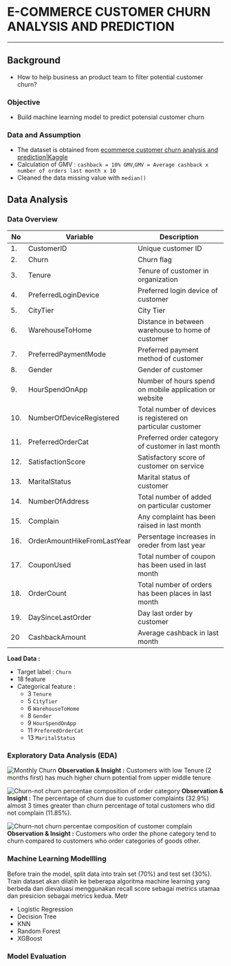 # E-COMMERCE CUSTOMER CHURN ANALYSIS AND PREDICTION
---
## Background
- How to help business an product team to filter potential customer churn?

### Objective
- Build machine learning model to predict potensial customer churn

### Data and Assumption
- The dataset is obtained from [ecommerce customer churn analysis and prediction|Kaggle](https://www.kaggle.com/datasets/ankitverma2010/ecommerce-customer-churn-analysis-and-prediction)
- Calculation of GMV : `cashback = 10% GMV`,`GMV = Average cashback x number of orders last month x 10`
- Cleaned the data missing value with `median()`

## Data Analysis
### Data Overview
| **No** | **Variable** | **Description** |
|----|----------|-------------|
|1.|CustomerID|Unique customer ID|
|2.|Churn|Churn flag|
|3.|Tenure|Tenure of customer in organization|
|4.|PreferredLoginDevice|Preferred login device of customer|
|5.|CityTier| City Tier|
|6.|WarehouseToHome|Distance in between warehouse to home of customer|
|7.|PreferredPaymentMode|Preferred payment method of customer|
|8.|Gender|Gender of customer|
|9.|HourSpendOnApp|Number of hours spend on mobile application or website|
|10.|NumberOfDeviceRegistered|Total number of devices is registered on particular customer|
|11.|PreferredOrderCat|Preferred order category of customer in last month|
|12.|SatisfactionScore|Satisfactory score of customer on service|
|13.|MaritalStatus|Marital status of customer|
|14.|NumberOfAddress|Total number of added on particular customer|
|15.|Complain|Any complaint has been raised in last month|
|16.|OrderAmountHikeFromLastYear|Persentage increases in oreder from last year|
|17.|CouponUsed|Total number of coupon has been used in last month|
|18.|OrderCount|Total number of orders has been places in last month|
|19.|DaySinceLastOrder|Day last order by customer|
|20|CashbackAmount|Average cashback in last month|
**Load Data :**
- Target label : `Churn`
- 18 feature
- Categorical feature :
    - 3 `Tenure`
    - 5 `CityTier`
    - 6 `WarehouseToHome`
    - 8 `Gender`
    - 9 `HourSpendOnApp`
    - 11 `PreferedOrderCat`
    - 13 `MaritalStatus`

### Exploratory Data Analysis (EDA) 
![Monthly Churn](https://user-images.githubusercontent.com/99067852/162407929-bbef5ac4-7084-4535-bf16-1b54bda2ccd8.jpg)
**Observation & Insight :**
Customers with low Tenure (2 months first) has much higher churn potential from upper middle tenure

![Churn-not churn percentae composition of order category](https://user-images.githubusercontent.com/99067852/162407956-1e25eced-4a90-40db-a397-0bbc3eecd1e4.jpg)
**Observation & Insight :**
The percentage of churn due to customer complaints (32.9%) almost 3 times greater than churn percentage of total customers who did not complain (11.85%).

![Churn-not churn percentae composition of customer complain](https://user-images.githubusercontent.com/99067852/162407978-5099f4e7-6ee4-458d-9b64-4aa2fda604b6.jpg)
**Observation & Insight :**
Customers who order the phone category tend to churn compared to customers who order categories of goods other.

### Machine Learning Modellling
Before train the model, split data into train set (70%) and test set (30%). Train dataset akan dilatih ke beberapa algoritma machine learning yang berbeda dan dievaluasi menggunakan recall score sebagai metrics utamaa dan presicion sebagai metrics kedua. Metr
- Logistic Regression
- Decision Tree
- KNN
- Random Forest
- XGBoost

### Model Evaluation
